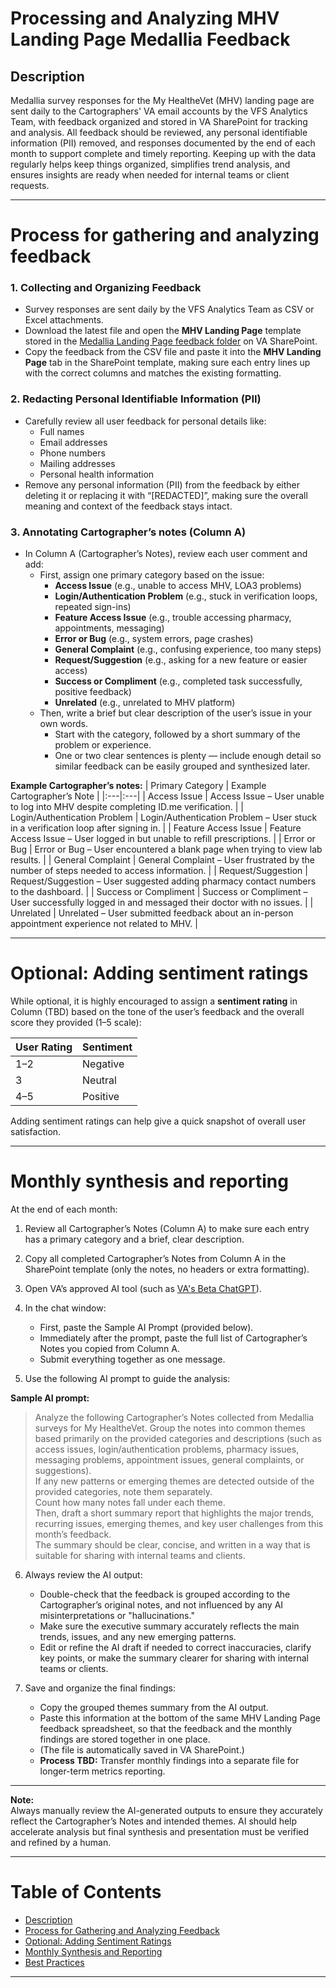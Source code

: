 # Processing and Analyzing MHV Landing Page Medallia Feedback

## Description

Medallia survey responses for the My HealtheVet (MHV) landing page are sent daily to the Cartographers' VA email accounts by the VFS Analytics Team, with feedback organized and stored in VA SharePoint for tracking and analysis. All feedback should be reviewed, any personal identifiable information (PII) removed, and responses documented by the end of each month to support complete and timely reporting. Keeping up with the data regularly helps keep things organized, simplifies trend analysis, and ensures insights are ready when needed for internal teams or client requests.

---

# Process for gathering and analyzing feedback

### 1. Collecting and Organizing Feedback
- Survey responses are sent daily by the VFS Analytics Team as CSV or Excel attachments.  
- Download the latest file and open the **MHV Landing Page** template stored in the [Medallia Landing Page feedback folder](https://dvagov.sharepoint.com/:f:/r/sites/HealthApartment/Shared%20Documents/General/Monitoring,%20Reporting,%20and%20Feedback/Medallia%20feedback?csf=1&web=1&e=RDfeSj) on VA SharePoint.  
- Copy the feedback from the CSV file and paste it into the **MHV Landing Page** tab in the SharePoint template, making sure each entry lines up with the correct columns and matches the existing formatting.

### 2. Redacting Personal Identifiable Information (PII)
- Carefully review all user feedback for personal details like:
  - Full names
  - Email addresses
  - Phone numbers
  - Mailing addresses
  - Personal health information
- Remove any personal information (PII) from the feedback by either deleting it or replacing it with “[REDACTED]”, making sure the overall meaning and context of the feedback stays intact.

### 3. Annotating Cartographer’s notes (Column A)

- In Column A (Cartographer’s Notes), review each user comment and add:
  - First, assign one primary category based on the issue:
    - **Access Issue** (e.g., unable to access MHV, LOA3 problems)
    - **Login/Authentication Problem** (e.g., stuck in verification loops, repeated sign-ins)
    - **Feature Access Issue** (e.g., trouble accessing pharmacy, appointments, messaging)
    - **Error or Bug** (e.g., system errors, page crashes)
    - **General Complaint** (e.g., confusing experience, too many steps)
    - **Request/Suggestion** (e.g., asking for a new feature or easier access)
    - **Success or Compliment** (e.g., completed task successfully, positive feedback)
    - **Unrelated** (e.g., unrelated to MHV platform)
  - Then, write a brief but clear description of the user’s issue in your own words. 
    - Start with the category, followed by a short summary of the problem or experience.
    - One or two clear sentences is plenty — include enough detail so similar feedback can be easily grouped and synthesized later.

**Example Cartographer’s notes:**
| Primary Category | Example Cartographer’s Note |
|:---|:---|
| Access Issue | Access Issue – User unable to log into MHV despite completing ID.me verification. |
| Login/Authentication Problem | Login/Authentication Problem – User stuck in a verification loop after signing in. |
| Feature Access Issue | Feature Access Issue – User logged in but unable to refill prescriptions. |
| Error or Bug | Error or Bug – User encountered a blank page when trying to view lab results. |
| General Complaint | General Complaint – User frustrated by the number of steps needed to access information. |
| Request/Suggestion | Request/Suggestion – User suggested adding pharmacy contact numbers to the dashboard. |
| Success or Compliment | Success or Compliment – User successfully logged in and messaged their doctor with no issues. |
| Unrelated | Unrelated – User submitted feedback about an in-person appointment experience not related to MHV. |

---

# Optional: Adding sentiment ratings

While optional, it is highly encouraged to assign a **sentiment rating** in Column (TBD) based on the tone of the user’s feedback and the overall score they provided (1–5 scale):

| User Rating | Sentiment |
|:---|:---|
| 1–2 | Negative |
| 3 | Neutral |
| 4–5 | Positive |

Adding sentiment ratings can help give a quick snapshot of overall user satisfaction.

---

# Monthly synthesis and reporting

At the end of each month:

1. Review all Cartographer’s Notes (Column A) to make sure each entry has a primary category and a brief, clear description.
2. Copy all completed Cartographer’s Notes from Column A in the SharePoint template (only the notes, no headers or extra formatting).
3. Open VA’s approved AI tool (such as [VA's Beta ChatGPT](https://dvagov.sharepoint.com/:u:/r/sites/oitchiefaiofficerteam/SitePages/github_copilot.aspx?csf=1&web=1&e=WSdB8V)).
4. In the chat window:
   - First, paste the Sample AI Prompt (provided below).
   - Immediately after the prompt, paste the full list of Cartographer’s Notes you copied from Column A.
   - Submit everything together as one message.

5. Use the following AI prompt to guide the analysis:

**Sample AI prompt:**
> Analyze the following Cartographer’s Notes collected from Medallia surveys for My HealtheVet. Group the notes into common themes based primarily on the provided categories and descriptions (such as access issues, login/authentication problems, pharmacy issues, messaging problems, appointment issues, general complaints, or suggestions).  
> If any new patterns or emerging themes are detected outside of the provided categories, note them separately.  
> Count how many notes fall under each theme.  
> Then, draft a short summary report that highlights the major trends, recurring issues, emerging themes, and key user challenges from this month’s feedback.  
> The summary should be clear, concise, and written in a way that is suitable for sharing with internal teams and clients.

6. Always review the AI output:
   - Double-check that the feedback is grouped according to the Cartographer’s original notes, and not influenced by any AI misinterpretations or "hallucinations."
   - Make sure the executive summary accurately reflects the main trends, issues, and any new emerging patterns.
   - Edit or refine the AI draft if needed to correct inaccuracies, clarify key points, or make the summary clearer for sharing with internal teams or clients.

7. Save and organize the final findings:
   - Copy the grouped themes summary from the AI output.
   - Paste this information at the bottom of the same MHV Landing Page feedback spreadsheet, so that the feedback and the monthly findings are stored together in one place.
   - (The file is automatically saved in VA SharePoint.)
   - **Process TBD:** Transfer monthly findings into a separate file for longer-term metrics reporting.

---

**Note:**  
Always manually review the AI-generated outputs to ensure they accurately reflect the Cartographer’s Notes and intended themes. AI should help accelerate analysis but final synthesis and presentation must be verified and refined by a human.

---

# Table of Contents
- [Description](#description)
- [Process for Gathering and Analyzing Feedback](#process-for-gathering-and-analyzing-feedback)
- [Optional: Adding Sentiment Ratings](#optional-adding-sentiment-ratings)
- [Monthly Synthesis and Reporting](#monthly-synthesis-and-reporting)
- [Best Practices](#best-practices)

---
